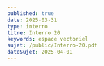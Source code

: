 ```yaml
---
published: true
date: 2025-03-31
type: interro
titre: Interro 20
keywords: espace vectoriel
sujet: /public/Interro-20.pdf
dateSujet: 2025-04-01
---
```

